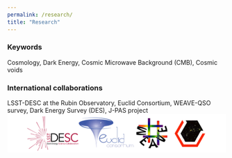 ```yaml
---
permalink: /research/
title: "Research"
---
```


### Keywords

Cosmology, Dark Energy, Cosmic Microwave Background (CMB), Cosmic voids

### International collaborations

LSST-DESC at the Rubin Observatory, Euclid Consortium, WEAVE-QSO survey, Dark Energy Survey (DES), J-PAS project
![surveys](/assets/images/surveys.png)
